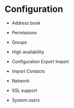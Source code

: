 # Configuration

  * Address book

  * Permissions

  * Groups

  * High availability

  * Configuration Export Import

  * Import Contacts

  * Network

  * SSL support

  * System users

